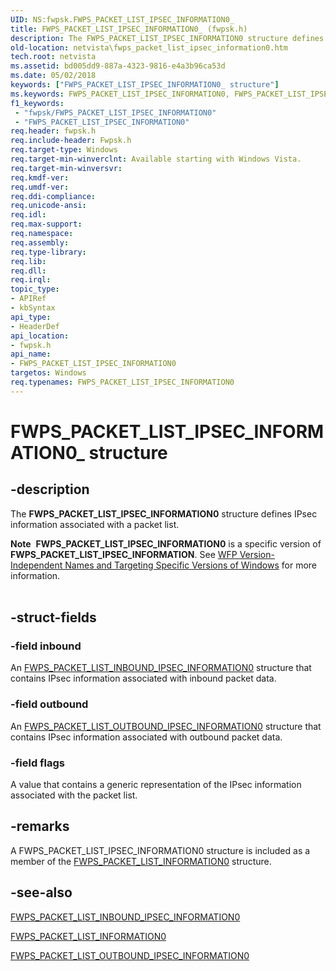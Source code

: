 ```yaml
---
UID: NS:fwpsk.FWPS_PACKET_LIST_IPSEC_INFORMATION0_
title: FWPS_PACKET_LIST_IPSEC_INFORMATION0_ (fwpsk.h)
description: The FWPS_PACKET_LIST_IPSEC_INFORMATION0 structure defines IPsec information associated with a packet list.Note  FWPS_PACKET_LIST_IPSEC_INFORMATION0 is a specific version of FWPS_PACKET_LIST_IPSEC_INFORMATION.
old-location: netvista\fwps_packet_list_ipsec_information0.htm
tech.root: netvista
ms.assetid: bd005dd9-887a-4323-9816-e4a3b96ca53d
ms.date: 05/02/2018
keywords: ["FWPS_PACKET_LIST_IPSEC_INFORMATION0_ structure"]
ms.keywords: FWPS_PACKET_LIST_IPSEC_INFORMATION0, FWPS_PACKET_LIST_IPSEC_INFORMATION0 structure [Network Drivers Starting with Windows Vista], FWPS_PACKET_LIST_IPSEC_INFORMATION0_, fwpsk/FWPS_PACKET_LIST_IPSEC_INFORMATION0, netvista.fwps_packet_list_ipsec_information0, wfp_ref_3_struct_3_fwps_P-Z_066086e3-4389-4449-b47a-ad9661eef344.xml
f1_keywords:
 - "fwpsk/FWPS_PACKET_LIST_IPSEC_INFORMATION0"
 - "FWPS_PACKET_LIST_IPSEC_INFORMATION0"
req.header: fwpsk.h
req.include-header: Fwpsk.h
req.target-type: Windows
req.target-min-winverclnt: Available starting with Windows Vista.
req.target-min-winversvr: 
req.kmdf-ver: 
req.umdf-ver: 
req.ddi-compliance: 
req.unicode-ansi: 
req.idl: 
req.max-support: 
req.namespace: 
req.assembly: 
req.type-library: 
req.lib: 
req.dll: 
req.irql: 
topic_type:
- APIRef
- kbSyntax
api_type:
- HeaderDef
api_location:
- fwpsk.h
api_name:
- FWPS_PACKET_LIST_IPSEC_INFORMATION0
targetos: Windows
req.typenames: FWPS_PACKET_LIST_IPSEC_INFORMATION0
---
```


# FWPS_PACKET_LIST_IPSEC_INFORMATION0_ structure


## -description


The <b>FWPS_PACKET_LIST_IPSEC_INFORMATION0</b> structure defines IPsec information associated with a packet
  list.
<div class="alert"><b>Note</b>  <b>FWPS_PACKET_LIST_IPSEC_INFORMATION0</b> is a specific version of <b>FWPS_PACKET_LIST_IPSEC_INFORMATION</b>. See <a href="https://docs.microsoft.com/windows/desktop/FWP/wfp-version-independent-names-and-targeting-specific-versions-of-windows">WFP Version-Independent Names and Targeting Specific Versions of Windows</a> for more information.</div><div> </div>

## -struct-fields




### -field inbound

An 
      <a href="https://docs.microsoft.com/windows-hardware/drivers/ddi/fwpsk/ns-fwpsk-fwps_packet_list_inbound_ipsec_information0_">FWPS_PACKET_LIST_INBOUND_IPSEC_INFORMATION0</a> structure that contains IPsec information associated
      with inbound packet data.


### -field outbound

An 
      <a href="https://docs.microsoft.com/windows-hardware/drivers/ddi/fwpsk/ns-fwpsk-fwps_packet_list_outbound_ipsec_information0_">FWPS_PACKET_LIST_OUTBOUND_IPSEC_INFORMATION0</a> structure that contains IPsec information associated
      with outbound packet data.


### -field flags

A value that contains a generic representation of the IPsec information associated with the
      packet list.


## -remarks



A FWPS_PACKET_LIST_IPSEC_INFORMATION0 structure is included as a member of the 
    <a href="https://docs.microsoft.com/windows-hardware/drivers/ddi/fwpsk/ns-fwpsk-fwps_packet_list_information0_">
    FWPS_PACKET_LIST_INFORMATION0</a> structure.




## -see-also




<a href="https://docs.microsoft.com/windows-hardware/drivers/ddi/fwpsk/ns-fwpsk-fwps_packet_list_inbound_ipsec_information0_">
   FWPS_PACKET_LIST_INBOUND_IPSEC_INFORMATION0</a>



<a href="https://docs.microsoft.com/windows-hardware/drivers/ddi/fwpsk/ns-fwpsk-fwps_packet_list_information0_">FWPS_PACKET_LIST_INFORMATION0</a>



<a href="https://docs.microsoft.com/windows-hardware/drivers/ddi/fwpsk/ns-fwpsk-fwps_packet_list_outbound_ipsec_information0_">
   FWPS_PACKET_LIST_OUTBOUND_IPSEC_INFORMATION0</a>
 

 

